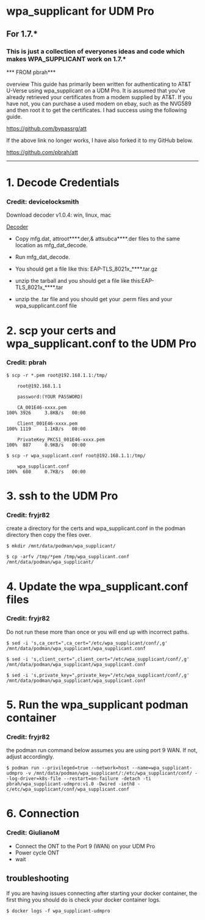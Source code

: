 # wpa_supplicant for UDM Pro
## For 1.7.*
 
### This is just a collection of everyones ideas and code which makes WPA_SUPPLICANT work on 1.7.*
 
*** FROM pbrah***

overview
This guide has primarily been written for authenticating to AT&T U-Verse using wpa_supplicant on a UDM Pro.  It is assumed that you've already retrieved your certificates from a modem supplied by AT&T.  If you have not, you can purchase a used modem on ebay, such as the NVG589 and then root it to get the certificates.  I had success using the following guide.

https://github.com/bypassrg/att

If the above link no longer works, I have also forked it to my GitHub below.

https://github.com/pbrah/att
*** 



# 1. Decode Credentials
### Credit: devicelocksmith

Download decoder v1.0.4: win, linux, mac

[Decoder](https://www.devicelocksmith.com/2018/12/eap-tls-credentials-decoder-for-nvg-and.html)


* Copy mfg.dat, attroot****.der,& attsubca****.der files to the same location as mfg_dat_decode.

* Run mfg_dat_decode. 

* You should get a file like this: EAP-TLS_8021x_****.tar.gz

* unzip the tarball and you should get a file like this:EAP-TLS_8021x_****.tar

* unzip the .tar file and you should get your .perm files and your wpa_supplicant.conf file




# 2.  scp your certs and wpa_supplicant.conf to the UDM Pro
### Credit: pbrah
```
$ scp -r *.pem root@192.168.1.1:/tmp/

    root@192.168.1.1

    password:(YOUR PASSWORD)

    CA_001E46-xxxx.pem                                                          100% 3926     3.8KB/s   00:00

    Client_001E46-xxxx.pem                                                      100% 1119     1.1KB/s   00:00

    PrivateKey_PKCS1_001E46-xxxx.pem                                            100%  887     0.9KB/s   00:00

$ scp -r wpa_supplicant.conf root@192.168.1.1:/tmp/

    wpa_supplicant.conf                                                         100%  680     0.7KB/s   00:00
```


# 3. ssh to the UDM Pro
### Credit: fryjr82

create a directory for the certs and wpa_supplicant.conf in the podman directory then copy the files over.

```
$ mkdir /mnt/data/podman/wpa_supplicant/

$ cp -arfv /tmp/*pem /tmp/wpa_supplicant.conf /mnt/data/podman/wpa_supplicant/
```


# 4. Update the wpa_supplicant.conf files
### Credit: fryjr82

Do not run these more than once or you will end up with incorrect paths.

```
$ sed -i 's,ca_cert=",ca_cert="/etc/wpa_supplicant/conf/,g' /mnt/data/podman/wpa_supplicant/wpa_supplicant.conf

$ sed -i 's,client_cert=",client_cert="/etc/wpa_supplicant/conf/,g' /mnt/data/podman/wpa_supplicant/wpa_supplicant.conf

$ sed -i 's,private_key=",private_key="/etc/wpa_supplicant/conf/,g' /mnt/data/podman/wpa_supplicant/wpa_supplicant.conf
```

# 5. Run the wpa_supplicant podman container 
### Credit: fryjr82

the podman run command below assumes you are using port 9 WAN.  If not, adjust accordingly.

```
$ podman run --privileged=true --network=host --name=wpa_supplicant-udmpro -v /mnt/data/podman/wpa_supplicant/:/etc/wpa_supplicant/conf/ --log-driver=k8s-file --restart=on-failure -detach -ti pbrah/wpa_supplicant-udmpro:v1.0 -Dwired -ieth8 -c/etc/wpa_supplicant/conf/wpa_supplicant.conf
```

# 6. Connection
### Credit: GiulianoM

* Connect the ONT to the Port 9 (WAN) on your UDM Pro
* Power cycle ONT
* wait 

## troubleshooting
If you are having issues connecting after starting your docker container, the first thing you should do is check your docker container logs.
```
$ docker logs -f wpa_supplicant-udmpro
```

